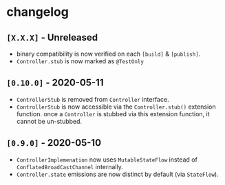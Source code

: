 # changelog

## `[X.X.X]` - Unreleased

- binary compatibility is now verified on each `[build]` & `[publish]`.
- `Controller.stub` is now marked as `@TestOnly`

## `[0.10.0]` - 2020-05-11

- `ControllerStub` is removed from `Controller` interface.  
- `ControllerStub` is now accessible via the `Controller.stub()` extension function. once a `Controller` is stubbed via this extension function, it cannot be un-stubbed.

## `[0.9.0]` - 2020-05-10

- `ControllerImplemenation` now uses `MutableStateFlow` instead of `ConflatedBroadCastChannel` internally.
- `Controller.state` emissions are now distinct by default (via `StateFlow`).
